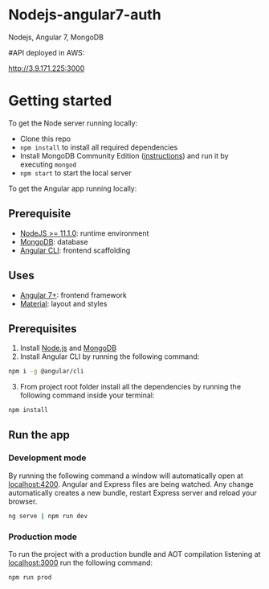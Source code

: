 # Nodejs-angular7-auth
Nodejs, Angular 7, MongoDB

#API deployed in AWS:

http://3.9.171.225:3000

# Getting started

To get the Node server running locally:

- Clone this repo
- `npm install` to install all required dependencies
- Install MongoDB Community Edition ([instructions](https://docs.mongodb.com/manual/installation/#tutorials)) and run it by executing `mongod`
- `npm start` to start the local server

To get the Angular app running locally:


## Prerequisite

* [NodeJS >= 11.1.0](https://nodejs.org): runtime environment
* [MongoDB](https://www.mongodb.com): database
* [Angular CLI](https://cli.angular.io): frontend scaffolding

## Uses

* [Angular 7+](https://angular.io): frontend framework
* [Material](https://v7.material.angular.io/): layout and styles

## Prerequisites

1. Install [Node.js](https://nodejs.org) and [MongoDB](https://www.mongodb.com)
2. Install Angular CLI by running the following command:
  ```bash
  npm i -g @angular/cli
  ```
3. From project root folder install all the dependencies by running the following command inside your terminal:
  ```bash
  npm install
  ```

## Run the app

### Development mode

By running the following command a window will automatically open at [localhost:4200](http://localhost:4200). Angular and Express files are being watched. Any change automatically creates a new bundle, restart Express server and reload your browser.

```bash
ng serve | npm run dev
```

### Production mode

To run the project with a production bundle and AOT compilation listening at [localhost:3000](http://localhost:3000) run the following command:

```bash
npm run prod
```